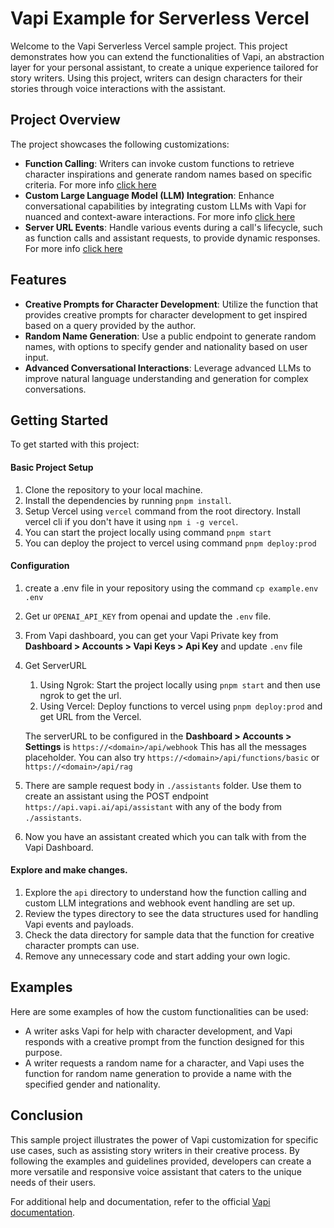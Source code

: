 # Vapi Example for Serverless Vercel

Welcome to the Vapi Serverless Vercel sample project. This project demonstrates how you can extend the functionalities of Vapi, an abstraction layer for your personal assistant, to create a unique experience tailored for story writers. Using this project, writers can design characters for their stories through voice interactions with the assistant.

## Project Overview

The project showcases the following customizations:

- **Function Calling**: Writers can invoke custom functions to retrieve character inspirations and generate random names based on specific criteria. For more info [click here](api/custom-llm/README.md)
- **Custom Large Language Model (LLM) Integration**: Enhance conversational capabilities by integrating custom LLMs with Vapi for nuanced and context-aware interactions. For more info [click here](api/functions/README.md)
- **Server URL Events**: Handle various events during a call's lifecycle, such as function calls and assistant requests, to provide dynamic responses. For more info [click here](api/webhook/README.md)

## Features

- **Creative Prompts for Character Development**: Utilize the function that provides creative prompts for character development to get inspired based on a query provided by the author.
- **Random Name Generation**: Use a public endpoint to generate random names, with options to specify gender and nationality based on user input.
- **Advanced Conversational Interactions**: Leverage advanced LLMs to improve natural language understanding and generation for complex conversations.

## Getting Started

To get started with this project:

#### Basic Project Setup

1. Clone the repository to your local machine.
2. Install the dependencies by running `pnpm install`.
3. Setup Vercel using `vercel` command from the root directory. Install vercel cli if you don't have it using `npm i -g vercel`.
4. You can start the project locally using command `pnpm start`
5. You can deploy the project to vercel using command `pnpm deploy:prod`

#### Configuration

1. create a .env file in your repository using the command `cp example.env .env`
2. Get ur `OPENAI_API_KEY` from openai and update the `.env` file.
3. From Vapi dashboard, you can get your Vapi Private key from **Dashboard > Accounts > Vapi Keys > Api Key** and update `.env` file
4. Get ServerURL

   1. Using Ngrok: Start the project locally using `pnpm start` and then use ngrok to get the url.
   2. Using Vercel: Deploy functions to vercel using `pnpm deploy:prod` and get URL from the Vercel.

   The serverURL to be configured in the **Dashboard > Accounts > Settings** is `https://<domain>/api/webhook` This has all the messages placeholder. You can also try `https://<domain>/api/functions/basic` or `https://<domain>/api/rag`

5. There are sample request body in `./assistants` folder. Use them to create an assistant using the POST endpoint `https://api.vapi.ai/api/assistant` with any of the body from `./assistants`.
6. Now you have an assistant created which you can talk with from the Vapi Dashboard.

#### Explore and make changes.

1. Explore the `api` directory to understand how the function calling and custom LLM integrations and webhook event handling are set up.
2. Review the types directory to see the data structures used for handling Vapi events and payloads.
3. Check the data directory for sample data that the function for creative character prompts can use.
4. Remove any unnecessary code and start adding your own logic.

## Examples

Here are some examples of how the custom functionalities can be used:

- A writer asks Vapi for help with character development, and Vapi responds with a creative prompt from the function designed for this purpose.
- A writer requests a random name for a character, and Vapi uses the function for random name generation to provide a name with the specified gender and nationality.

## Conclusion

This sample project illustrates the power of Vapi customization for specific use cases, such as assisting story writers in their creative process. By following the examples and guidelines provided, developers can create a more versatile and responsive voice assistant that caters to the unique needs of their users.

For additional help and documentation, refer to the official [Vapi documentation](https://docs.vapi.ai).
